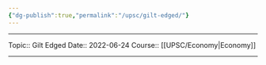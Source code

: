 ```yaml
---
{"dg-publish":true,"permalink":"/upsc/gilt-edged/"}
---
```


----
Topic:: Gilt Edged
Date:: 2022-06-24
Course:: [[UPSC/Economy\|Economy]] 

----




